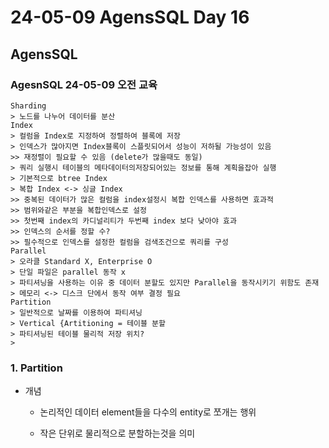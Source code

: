 # 24-05-09 AgensSQL Day 16

## AgensSQL 

### AgesnSQL 24-05-09 오전 교육

```
Sharding
> 노드를 나누어 데이터를 분산
Index
> 컬럼을 Index로 지정하여 정렬하여 블록에 저장
> 인덱스가 많아지면 Index블록이 스플릿되어서 성능이 저하될 가능성이 있음
>> 재정렬이 필요할 수 있음 (delete가 많을때도 동일)
> 쿼리 실행시 테이블의 메타데이터의저장되어있는 정보를 통해 계획을잡아 실행
> 기본적으로 btree Index
> 복합 Index <-> 싱글 Index
>> 중복된 데이터가 많은 컬럼을 index설정시 복합 인덱스를 사용하면 효과적
>> 범위와같은 부분을 복합인덱스로 설정
>> 첫번째 index의 카디널리티가 두번째 index 보다 낮아야 효과
>> 인덱스의 순서를 정할 수?
>> 필수적으로 인덱스를 설정한 컬럼을 검색조건으로 쿼리를 구성
Parallel 
> 오라클 Standard X, Enterprise O
> 단일 파일은 parallel 동작 x
> 파티셔닝을 사용하는 이유 중 데이터 분할도 있지만 Parallel을 동작시키기 위함도 존재
> 메모리 <-> 디스크 단에서 동작 여부 결정 필요
Partition
> 일반적으로 날짜를 이용하여 파티셔닝
> Vertical {Artitioning = 테이블 분할
> 파티셔닝된 테이블 물리적 저장 위치?
>

```

### 1. Partition

- 개념

  - 논리적인 데이터  element들을 다수의 entity로 쪼개는 행위

  - 작은 단위로 물리적으로 분할하는것을 의미

    
